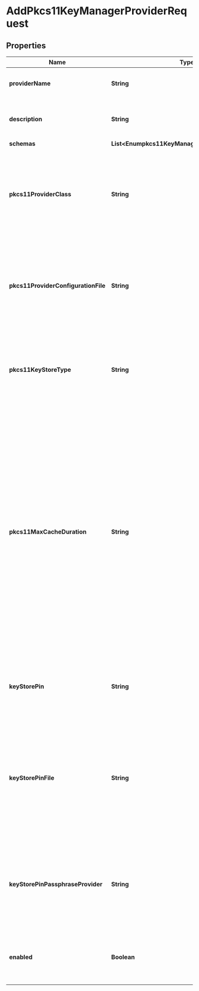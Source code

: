 

# AddPkcs11KeyManagerProviderRequest


## Properties

| Name | Type | Description | Notes |
|------------ | ------------- | ------------- | -------------|
|**providerName** | **String** | Name of the new Key Manager Provider |  |
|**description** | **String** | A description for this Key Manager Provider |  [optional] |
|**schemas** | **List&lt;Enumpkcs11KeyManagerProviderSchemaUrn&gt;** |  |  |
|**pkcs11ProviderClass** | **String** | The fully-qualified name of the Java security provider class that implements support for interacting with PKCS #11 tokens. |  [optional] |
|**pkcs11ProviderConfigurationFile** | **String** | The path to the file to use to configure the security provider that implements support for interacting with PKCS #11 tokens. |  [optional] |
|**pkcs11KeyStoreType** | **String** | The key store type to use when obtaining an instance of a key store for interacting with a PKCS #11 token. |  [optional] |
|**pkcs11MaxCacheDuration** | **String** | The maximum length of time that data retrieved from PKCS #11 tokens may be cached for reuse. Caching might be necessary if there is noticable latency when accessing the token, for example if the token uses a remote key store. A value of zero milliseconds indicates that no caching should be performed. |  [optional] |
|**keyStorePin** | **String** | Specifies the PIN needed to access the PKCS11 Key Manager Provider. |  [optional] |
|**keyStorePinFile** | **String** | Specifies the path to the text file whose only contents should be a single line containing the clear-text PIN needed to access the PKCS11 Key Manager Provider. |  [optional] |
|**keyStorePinPassphraseProvider** | **String** | The passphrase provider to use to obtain the clear-text PIN needed to access the PKCS11 Key Manager Provider. |  [optional] |
|**enabled** | **Boolean** | Indicates whether the Key Manager Provider is enabled for use. |  |



